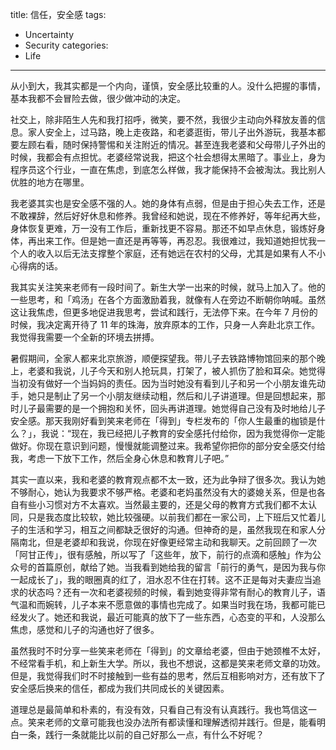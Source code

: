 title: 信任，安全感
tags:
  - Uncertainty
  - Security
categories:
  - Life
---

从小到大，我其实都是一个内向，谨慎，安全感比较重的人。没什么把握的事情，基本我都不会冒险去做，很少做冲动的决定。  

社交上，除非陌生人先和我打招呼，微笑，要不然，我很少主动向外释放友善的信息。家人安全上，过马路，晚上走夜路，和老婆逛街，带儿子出外游玩，我基本都要左顾右看，随时保持警惕和关注附近的情况。甚至连我老婆和父母带儿子外出的时候，我都会有点担忧。老婆经常说我，把这个社会想得太黑暗了。事业上，身为程序员这个行业，一直在焦虑，到底怎么样做，我才能保持不会被淘汰。我比别人优胜的地方在哪里。  

我老婆其实也是安全感不强的人。她的身体有点弱，但是由于担心失去工作，还是不敢裸辞，然后好好休息和修养。我曾经和她说，现在不修养好，等年纪再大些，身体恢复更难，万一没有工作后，重新找更不容易。那还不如早点休息，锻炼好身体，再出来工作。但是她一直还是再等等，再忍忍。我很难过，我知道她担忧我一个人的收入以后无法支撑整个家庭，还有她远在农村的父母，尤其是如果有人不小心得病的话。  

我其实关注笑来老师有一段时间了。新生大学一出来的时候，就马上加入了。他的一些思考，和「鸡汤」在各个方面激励着我，就像有人在旁边不断朝你呐喊。虽然这让我焦虑，但更多地促进我思考，尝试和践行，无法停下来。在今年 7 月份的时候，我决定离开待了 11 年的珠海，放弃原本的工作，只身一人奔赴北京工作。我觉得我需要一个全新的环境去拼搏。  

暑假期间，全家人都来北京旅游，顺便探望我。带儿子去铁路博物馆回来的那个晚上，老婆和我说，儿子今天和别人抢玩具，打架了，被人抓伤了脸和耳朵。她觉得当初没有做好一个当妈妈的责任。因为当时她没有看到儿子和另一个小朋友谁先动手，她只是制止了另一个小朋友继续动粗，然后和儿子讲道理。但是回想起来，那时儿子最需要的是一个拥抱和关怀，回头再讲道理。她觉得自己没有及时地给儿子安全感。那天我刚好看到笑来老师在「得到」专栏发布的「你人生最重的枷锁是什么？」，我说：“现在，我已经把儿子教育的安全感托付给你，因为我觉得你一定能做好。你现在意识到问题，慢慢就能调整过来。我希望你把你的部分安全感交付给我，考虑一下放下工作，然后全身心休息和教育儿子吧。”

其实一直以来，我和老婆的教育观点都不太一致，还为此争辩了很多次。我认为她不够耐心，她认为我要求不够严格。老婆和老妈虽然没有大的婆媳关系，但是也各自有些小习惯对方不太喜欢。当然最主要的，还是父母的教育方式我们都不太认同，只是我态度比较软，她比较强硬。以前我们都在一家公司，上下班后又忙着儿子的生活和学习，相互之间都缺乏很好的沟通。但神奇的是，虽然我现在和家人分隔南北，但是老婆却和我说，你现在好像更经常主动和我聊天。之前回顾了一次「阿甘正传」，很有感触，所以写了「这些年，放下，前行的点滴和感触」作为公众号的首篇原创，献给了她。当我看到她给我的留言「前行的勇气，是因为我与你一起成长了」，我的眼圈真的红了，泪水忍不住在打转。这不正是每对夫妻应当追求的状态吗？还有一次和老婆视频的时候，看到她变得非常有耐心的教育儿子，语气温和而婉转，儿子本来不愿意做的事情也完成了。如果当时我在场，我都可能已经发火了。她还和我说，最近可能真的放下了一些东西，心态变的平和，人没那么焦虑，感觉和儿子的沟通也好了很多。  

虽然我时不时分享一些笑来老师在「得到」的文章给老婆，但由于她颈椎不太好，不经常看手机，和上新生大学。所以，我也不想说，这都是笑来老师文章的功效。但是，我觉得我们时不时接触到一些有益的思考，然后互相影响对方，还有放下了安全感后换来的信任，都成为我们共同成长的关键因素。  

道理总是最简单和朴素的，有没有效，只看自己有没有认真践行。我也笃信这一点。笑来老师的文章可能我也没办法所有都读懂和理解透彻并践行。但是，能看明白一条，践行一条就能比以前的自己好那么一点，有什么不好呢？  
